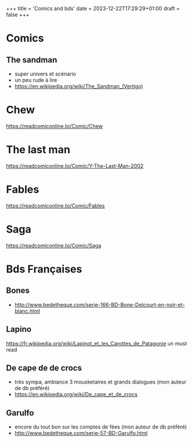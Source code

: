 +++
title = 'Comics and bds'
date = 2023-12-22T17:29:29+01:00
draft = false
+++

# Comics

## The sandman
* super univers et scénario
* un peu rude à lire
* https://en.wikipedia.org/wiki/The_Sandman_(Vertigo)

# Chew

https://readcomiconline.to/Comic/Chew

# The last man

https://readcomiconline.to/Comic/Y-The-Last-Man-2002

# Fables

https://readcomiconline.to/Comic/Fables

# Saga 
https://readcomiconline.to/Comic/Saga

# Bds Françaises

## Bones

* http://www.bedetheque.com/serie-166-BD-Bone-Delcourt-en-noir-et-blanc.html

## Lapino

https://fr.wikipedia.org/wiki/Lapinot_et_les_Carottes_de_Patagonie
un must read

## De cape de de crocs

* très sympa, ambiance 3 mousketaires et grands dialogues (mon auteur de db préféré)
* https://en.wikipedia.org/wiki/De_cape_et_de_crocs

## Garulfo

* encore du tout bon sur les comptes de fées (mon auteur de db préféré)
* http://www.bedetheque.com/serie-57-BD-Garulfo.html

